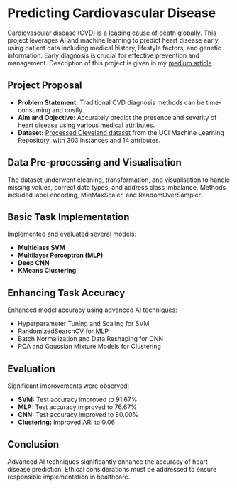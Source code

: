 # Predicting Cardiovascular Disease
Cardiovascular disease (CVD) is a leading cause of death globally. This project leverages AI and machine learning to predict heart disease early, using patient data including medical history, lifestyle factors, and genetic information. Early diagnosis is crucial for effective prevention and management. Description of this project is given in my [medium article](https://medium.com/@adrita21/predicting-cardiovascular-disease-using-advanced-ai-techniques-7b48c3f66541).

## Project Proposal
* **Problem Statement:** Traditional CVD diagnosis methods can be time-consuming and costly.
* **Aim and Objective:** Accurately predict the presence and severity of heart disease using various medical attributes.
* **Dataset:** [Processed Cleveland dataset](https://archive.ics.uci.edu/dataset/45/heart+disease) from the UCI Machine Learning Repository, with 303 instances and 14 attributes.

## Data Pre-processing and Visualisation
The dataset underwent cleaning, transformation, and visualisation to handle missing values, correct data types, and address class imbalance. Methods included label encoding, MinMaxScaler, and RandomOverSampler.

## Basic Task Implementation
Implemented and evaluated several models:
* **Multiclass SVM**
* **Multilayer Perceptron (MLP)**
* **Deep CNN**
* **KMeans Clustering**

## Enhancing Task Accuracy
Enhanced model accuracy using advanced AI techniques:
* Hyperparameter Tuning and Scaling for SVM
* RandomizedSearchCV for MLP
* Batch Normalization and Data Reshaping for CNN
* PCA and Gaussian Mixture Models for Clustering

## Evaluation
Significant improvements were observed:
* **SVM:** Test accuracy improved to 91.67%
* **MLP:** Test accuracy improved to 76.67%
* **CNN:** Test accuracy improved to 80.00%
* **Clustering:** Improved ARI to 0.06

## Conclusion
Advanced AI techniques significantly enhance the accuracy of heart disease prediction. Ethical considerations must be addressed to ensure responsible implementation in healthcare.



